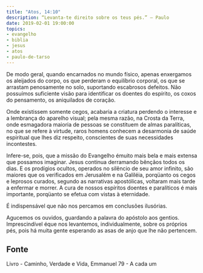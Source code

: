 ```yaml
---
title: "Atos, 14:10"
description: “Levanta-te direito sobre os teus pés.” — Paulo
date: 2019-02-01 19:00:00
topics: 
- evangelho
- biblia
- jesus
- atos
- paulo-de-tarso
---
```


De modo geral, quando encarnados no mundo físico, apenas enxergamos os aleijados
do corpo, os que perderam o equilíbrio corporal, os que se arrastam penosamente
no solo, suportando escabrosos defeitos. Não possuímos suficiente visão para
identificar os doentes do espírito, os coxos do pensamento, os aniquilados de
coração.

Onde existissem somente cegos, acabaria a criatura perdendo o interesse e a
lembrança do aparelho visual; pela mesma razão, na Crosta da Terra, onde
esmagadora maioria de pessoas se constituem de almas paralíticas, no que se
refere à virtude, raros homens conhecem a desarmonia de saúde espiritual que
lhes diz respeito, conscientes de suas necessidades incontestes.

Infere-se, pois, que a missão do Evangelho émuito mais bela e mais extensa que
possamos imaginar. Jesus continua derramando bênçãos todos os dias.  E os
prodígios ocultos, operados no silêncio de seu amor infinito, são maiores que os
verificados em Jerusalém e na Galiléia, porqüanto os cegos e leprosos curados,
segundo as narrativas apostólicas, voltaram mais tarde a enfermar e morrer. A
cura de nossos espíritos doentes e paralíticos é mais importante, porqüanto se
efetua com vistas à eternidade.

É indispensável que não nos percamos em conclusões ilusórias.

Agucemos os ouvidos, guardando a palavra do apóstolo aos gentios.
Imprescindível éque nos levantemos, individualmente, sobre os próprios pés,
pois há muita gente esperando as asas de anjo que lhe não pertencem.


## Fonte
Livro - Caminho, Verdade e Vida, Emmanuel
79 - A cada um
